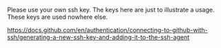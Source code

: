 Please use your own ssh key. The keys here are just to illustrate a usage. These keys are used nowhere else.

https://docs.github.com/en/authentication/connecting-to-github-with-ssh/generating-a-new-ssh-key-and-adding-it-to-the-ssh-agent
